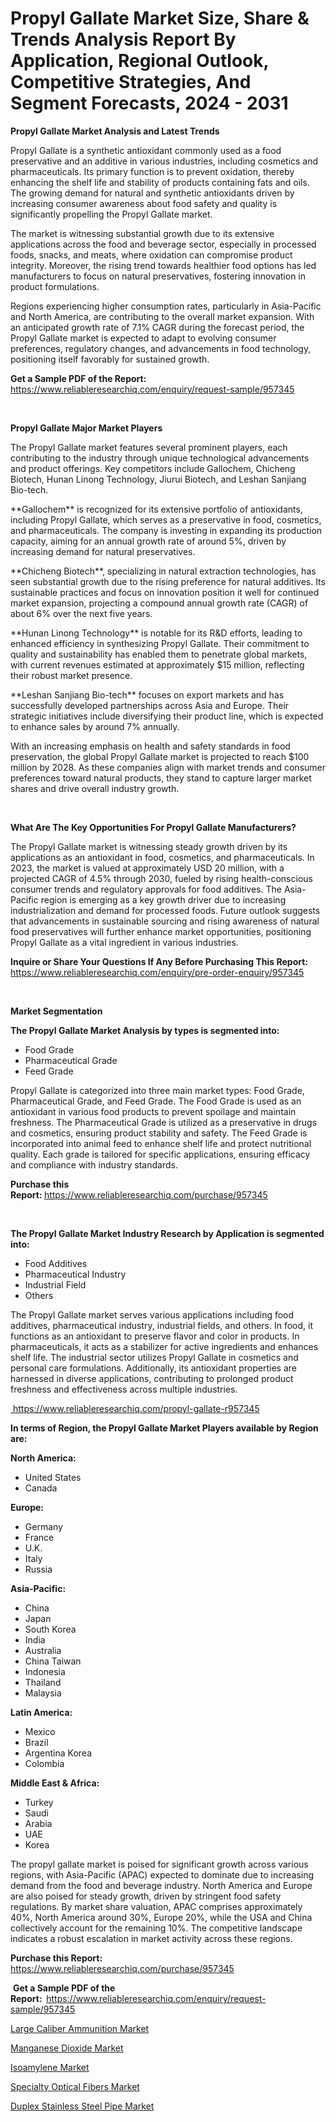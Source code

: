<p><h1>Propyl Gallate Market Size, Share & Trends Analysis Report By Application, Regional Outlook, Competitive Strategies, And Segment Forecasts, 2024 - 2031</h1></p><p><strong>Propyl Gallate Market Analysis and Latest Trends</strong></p>
<p><p>Propyl Gallate is a synthetic antioxidant commonly used as a food preservative and an additive in various industries, including cosmetics and pharmaceuticals. Its primary function is to prevent oxidation, thereby enhancing the shelf life and stability of products containing fats and oils. The growing demand for natural and synthetic antioxidants driven by increasing consumer awareness about food safety and quality is significantly propelling the Propyl Gallate market.</p><p>The market is witnessing substantial growth due to its extensive applications across the food and beverage sector, especially in processed foods, snacks, and meats, where oxidation can compromise product integrity. Moreover, the rising trend towards healthier food options has led manufacturers to focus on natural preservatives, fostering innovation in product formulations. </p><p>Regions experiencing higher consumption rates, particularly in Asia-Pacific and North America, are contributing to the overall market expansion. With an anticipated growth rate of 7.1% CAGR during the forecast period, the Propyl Gallate market is expected to adapt to evolving consumer preferences, regulatory changes, and advancements in food technology, positioning itself favorably for sustained growth.</p></p>
<p><strong>Get a Sample PDF of the Report:&nbsp;</strong> <a href="https://www.reliableresearchiq.com/enquiry/request-sample/957345?utm_campaign=1087&utm_medium=2&utm_source=Github&utm_content=ia&utm_term=09112024&utm_id=propyl-gallate">https://www.reliableresearchiq.com/enquiry/request-sample/957345</a></p>
<p>&nbsp;</p>
<p><strong>Propyl Gallate Major Market Players</strong></p>
<p><p>The Propyl Gallate market features several prominent players, each contributing to the industry through unique technological advancements and product offerings. Key competitors include Gallochem, Chicheng Biotech, Hunan Linong Technology, Jiurui Biotech, and Leshan Sanjiang Bio-tech.</p><p>**Gallochem** is recognized for its extensive portfolio of antioxidants, including Propyl Gallate, which serves as a preservative in food, cosmetics, and pharmaceuticals. The company is investing in expanding its production capacity, aiming for an annual growth rate of around 5%, driven by increasing demand for natural preservatives.</p><p>**Chicheng Biotech**, specializing in natural extraction technologies, has seen substantial growth due to the rising preference for natural additives. Its sustainable practices and focus on innovation position it well for continued market expansion, projecting a compound annual growth rate (CAGR) of about 6% over the next five years.</p><p>**Hunan Linong Technology** is notable for its R&D efforts, leading to enhanced efficiency in synthesizing Propyl Gallate. Their commitment to quality and sustainability has enabled them to penetrate global markets, with current revenues estimated at approximately $15 million, reflecting their robust market presence.</p><p>**Leshan Sanjiang Bio-tech** focuses on export markets and has successfully developed partnerships across Asia and Europe. Their strategic initiatives include diversifying their product line, which is expected to enhance sales by around 7% annually.</p><p>With an increasing emphasis on health and safety standards in food preservation, the global Propyl Gallate market is projected to reach $100 million by 2028. As these companies align with market trends and consumer preferences toward natural products, they stand to capture larger market shares and drive overall industry growth.</p></p>
<p>&nbsp;</p>
<p><strong>What Are The Key Opportunities For Propyl Gallate Manufacturers?</strong></p>
<p><p>The Propyl Gallate market is witnessing steady growth driven by its applications as an antioxidant in food, cosmetics, and pharmaceuticals. In 2023, the market is valued at approximately USD 20 million, with a projected CAGR of 4.5% through 2030, fueled by rising health-conscious consumer trends and regulatory approvals for food additives. The Asia-Pacific region is emerging as a key growth driver due to increasing industrialization and demand for processed foods. Future outlook suggests that advancements in sustainable sourcing and rising awareness of natural food preservatives will further enhance market opportunities, positioning Propyl Gallate as a vital ingredient in various industries.</p></p>
<p><strong>Inquire or Share Your Questions If Any Before Purchasing This Report:</strong> <a href="https://www.reliableresearchiq.com/enquiry/pre-order-enquiry/957345?utm_campaign=1087&utm_medium=2&utm_source=Github&utm_content=ia&utm_term=09112024&utm_id=propyl-gallate">https://www.reliableresearchiq.com/enquiry/pre-order-enquiry/957345</a></p>
<p>&nbsp;</p>
<p><strong>Market Segmentation</strong></p>
<p><strong>The Propyl Gallate Market Analysis by types is segmented into:</strong></p>
<p><ul><li>Food Grade</li><li>Pharmaceutical Grade</li><li>Feed Grade</li></ul></p>
<p><p>Propyl Gallate is categorized into three main market types: Food Grade, Pharmaceutical Grade, and Feed Grade. The Food Grade is used as an antioxidant in various food products to prevent spoilage and maintain freshness. The Pharmaceutical Grade is utilized as a preservative in drugs and cosmetics, ensuring product stability and safety. The Feed Grade is incorporated into animal feed to enhance shelf life and protect nutritional quality. Each grade is tailored for specific applications, ensuring efficacy and compliance with industry standards.</p></p>
<p><strong>Purchase this Report:&nbsp;</strong><a href="https://www.reliableresearchiq.com/purchase/957345?utm_campaign=1087&utm_medium=2&utm_source=Github&utm_content=ia&utm_term=09112024&utm_id=propyl-gallate">https://www.reliableresearchiq.com/purchase/957345</a></p>
<p>&nbsp;</p>
<p><strong>The Propyl Gallate Market Industry Research by Application is segmented into:</strong></p>
<p><ul><li>Food Additives</li><li>Pharmaceutical Industry</li><li>Industrial Field</li><li>Others</li></ul></p>
<p><p>The Propyl Gallate market serves various applications including food additives, pharmaceutical industry, industrial fields, and others. In food, it functions as an antioxidant to preserve flavor and color in products. In pharmaceuticals, it acts as a stabilizer for active ingredients and enhances shelf life. The industrial sector utilizes Propyl Gallate in cosmetics and personal care formulations. Additionally, its antioxidant properties are harnessed in diverse applications, contributing to prolonged product freshness and effectiveness across multiple industries.</p></p>
<p><a href="https://www.reliableresearchiq.com/propyl-gallate-r957345?utm_campaign=1087&utm_medium=2&utm_source=Github&utm_content=ia&utm_term=09112024&utm_id=propyl-gallate">&nbsp;https://www.reliableresearchiq.com/propyl-gallate-r957345</a></p>
<p><strong>In terms of Region, the Propyl Gallate Market Players available by Region are:</strong></p>
<p>
    <p> <strong> North America: </strong>
        <ul>
            <li>United States</li>
            <li>Canada</li>
        </ul>
        </p> 
    <p> <strong> Europe: </strong>
        <ul>
            <li>Germany</li>
            <li>France</li>
            <li>U.K.</li>
            <li>Italy</li>
            <li>Russia</li>
        </ul>
        </p> 
    <p> <strong> Asia-Pacific: </strong>
        <ul>
            <li>China</li>
            <li>Japan</li>
            <li>South Korea</li>
            <li>India</li>
            <li>Australia</li>
            <li>China Taiwan</li>
            <li>Indonesia</li>
            <li>Thailand</li>
            <li>Malaysia</li>
        </ul>
        </p> 
    <p> <strong> Latin America: </strong>
        <ul>
            <li>Mexico</li>
            <li>Brazil</li>
            <li>Argentina Korea</li>
            <li>Colombia</li>
        </ul>
        </p> 
    <p> <strong> Middle East & Africa: </strong>
        <ul>
            <li>Turkey</li>
            <li>Saudi</li>
            <li>Arabia</li>
            <li>UAE</li>
            <li>Korea</li>
        </ul>
    </p>
    </p>
<p><p>The propyl gallate market is poised for significant growth across various regions, with Asia-Pacific (APAC) expected to dominate due to increasing demand from the food and beverage industry. North America and Europe are also poised for steady growth, driven by stringent food safety regulations. By market share valuation, APAC comprises approximately 40%, North America around 30%, Europe 20%, while the USA and China collectively account for the remaining 10%. The competitive landscape indicates a robust escalation in market activity across these regions.</p></p>
<p><strong>Purchase this Report: </strong><a href="https://www.reliableresearchiq.com/purchase/957345?utm_campaign=1087&utm_medium=2&utm_source=Github&utm_content=ia&utm_term=09112024&utm_id=propyl-gallate">https://www.reliableresearchiq.com/purchase/957345</a></p>
<p>&nbsp;<strong>Get a Sample PDF of the Report:&nbsp;&nbsp;</strong><a href="https://www.reliableresearchiq.com/enquiry/request-sample/957345?utm_campaign=1087&utm_medium=2&utm_source=Github&utm_content=ia&utm_term=09112024&utm_id=propyl-gallate">https://www.reliableresearchiq.com/enquiry/request-sample/957345</a></p>
<p><strong></strong></p>
<p><p><a href="https://github.com/janelbaub6/Market-Research-Report-List-1/blob/main/large-caliber-ammunition-market.md?utm_campaign=1087&utm_medium=2&utm_source=Github&utm_content=ia&utm_term=09112024&utm_id=propyl-gallate">Large Caliber Ammunition Market</a></p><p><a href="https://github.com/wydramppetrox/Market-Research-Report-List-1/blob/main/manganese-dioxide-market.md?utm_campaign=1087&utm_medium=2&utm_source=Github&utm_content=ia&utm_term=09112024&utm_id=propyl-gallate">Manganese Dioxide Market</a></p><p><a href="https://github.com/vitacbq/Market-Research-Report-List-1/blob/main/isoamylene-market.md?utm_campaign=1087&utm_medium=2&utm_source=Github&utm_content=ia&utm_term=09112024&utm_id=propyl-gallate">Isoamylene Market</a></p><p><a href="https://github.com/lakeishabuahb/Market-Research-Report-List-1/blob/main/specialty-optical-fibers-market.md?utm_campaign=1087&utm_medium=2&utm_source=Github&utm_content=ia&utm_term=09112024&utm_id=propyl-gallate">Specialty Optical Fibers Market</a></p><p><a href="https://github.com/sandygraoj2/Market-Research-Report-List-1/blob/main/duplex-stainless-steel-pipe-market.md?utm_campaign=1087&utm_medium=2&utm_source=Github&utm_content=ia&utm_term=09112024&utm_id=propyl-gallate">Duplex Stainless Steel Pipe Market</a></p></p>